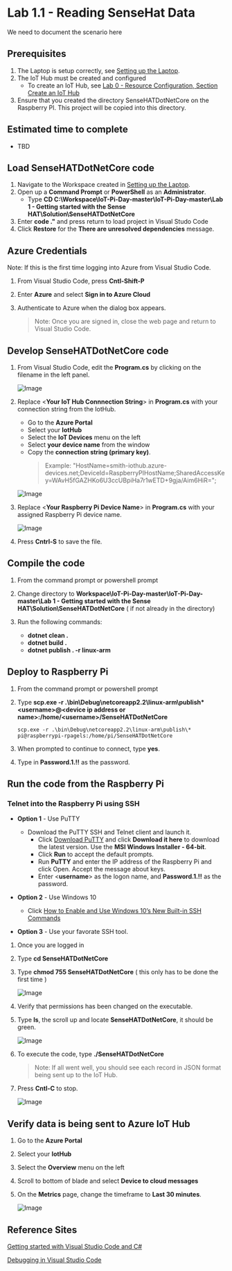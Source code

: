 # Lab 1.1 - Reading SenseHat Data
We need to document the scenario here

## Prerequisites
1. The Laptop is setup correctly, see [Setting up the Laptop](https://github.com/Azure/IoT-Pi-Day/tree/master/Setting%20up%20the%20Laptop).
2.  The IoT Hub must be created and configured
    - To create an IoT Hub, see [Lab 0 - Resource Configuration, Section Create an IoT Hub](https://github.com/Azure/IoT-Pi-Day/tree/master/Lab%200%20-%20Resource%20Configuration#create-an-iot-hub)
3.  Ensure that you created the directory SenseHATDotNetCore on the Raspberry PI.  This project will be copied into this directory.

## Estimated time to complete
- TBD

<!--
## 🚨 Content below this line is Under Construction 🚨
-->

## Load SenseHATDotNetCore code

1. Navigate to the Workspace created in [Setting up the Laptop](https://github.com/Azure/IoT-Pi-Day/tree/master/Setting%20up%20the%20Laptop).
2. Open up a **Command Prompt** or **PowerShell** as an **Administrator**.
    - Type **CD C:\Workspace\IoT-Pi-Day-master\IoT-Pi-Day-master\Lab 1 - Getting started with the Sense HAT\Solution\SenseHATDotNetCore**
3.  Enter **code ."** and press return to load project in Visual Studo Code
4. Click **Restore** for the **There are unresolved dependencies** message.

## Azure Credentials

Note:  If this is the first time logging into Azure from Visual Studio Code.

1.  From Visual Studio Code, press **Cntl-Shift-P**
2.  Enter **Azure** and select **Sign in to Azure Cloud**
3. Authenticate to Azure when the dialog box appears.

    > Note: Once you are signed in, close the web page and return to Visual Studio Code.

## Develop SenseHATDotNetCore code

1. From Visual Studio Code, edit the **Program.cs** by clicking on the filename in the left panel.

    ![Image](/images/lab-1.1-image1.png)

2.  Replace <**Your IoT Hub Connnection String**> in **Program.cs** with your connection string from the IotHub.  

    - Go to the **Azure Portal**
    - Select your **IotHub**
    - Select the **IoT Devices** menu on the left
    - Select **your device name** from the window
    - Copy the **connection string (primary key)**.
        > Example:  "HostName=smith-iothub.azure-devices.net;DeviceId=RaspberryPIHostName;SharedAccessKey=WAvH5fGAZHKo6U3ccUBpiHa7r1wETD+9gja/Aim6HiR=";

    ![Image](/images/lab-1.1-image2.png)

2.  Replace <**Your Raspberry Pi Device Name**> in **Program.cs** with your assigned Raspberry Pi device name.  

    ![Image](/images/lab-1.1-image3.png) 

3. Press **Cntrl-S** to save the file.

##  Compile the code
1.  From the command prompt or powershell prompt

2.  Change directory to **Workspace\IoT-Pi-Day-master\IoT-Pi-Day-master\Lab 1 - Getting started with the Sense HAT\Solution\SenseHATDotNetCore** ( if not already in the directory)

3.  Run the following commands:
    - **dotnet clean .**
    - **dotnet build .**
    - **dotnet publish . -r linux-arm**

##  Deploy to Raspberry Pi
1.  From the command prompt or powershell prompt
2.  Type **scp.exe -r .\bin\Debug\netcoreapp2.2\linux-arm\publish\* <**username**>@<**device ip address or name**>:/home/<**username**>/SenseHATDotNetCore**

        scp.exe -r .\bin\Debug\netcoreapp2.2\linux-arm\publish\* pi@raspberrypi-rpagels:/home/pi/SenseHATDotNetCore

3. When prompted to continue to connect, type **yes**.
4. Type in **Password.1.!!** as the password.

## Run the code from the Raspberry Pi

### Telnet into the Raspberry Pi using SSH

- **Option 1** - Use PuTTY
    - Download the PuTTY SSH and Telnet client and launch it.
        - Click [Download PuTTY](https://www.putty.org/) and click **Download it here** to download the latest version. Use the **MSI Windows Installer - 64-bit**.
        - Click **Run** to accept the default prompts.
        - Run **PuTTY** and enter the IP address of the Raspberry Pi and click Open. Accept the message about keys.
        - Enter <**username**> as the logon name, and **Password.1.!!** as the password.

- **Option 2** - Use Windows 10
    - Click [How to Enable and Use Windows 10’s New Built-in SSH Commands](https://www.howtogeek.com/336775/how-to-enable-and-use-windows-10s-built-in-ssh-commands/)

- **Option 3** - Use your favorate SSH tool.

1.  Once you are logged in

2.  Type **cd SenseHATDotNetCore**

3.  Type **chmod 755 SenseHATDotNetCore** ( this only has to be done the first time )

    ![Image](/images/lab-1.1-image4.png)

4. Verify that permissions has been changed on the executable.
5. Type **ls**, the scroll up and locate **SenseHATDotNetCore**, it should be green.

    ![Image](/images/lab-1.1-image5.png)

4.  To execute the code, type **./SenseHATDotNetCore**

    > Note: If all went well, you should see each record in JSON format being sent up to the IoT Hub.

3.  Press **Cntl-C** to stop.

    ![Image](/images/lab-1.1-image6.png)

## Verify data is being sent to Azure IoT Hub

1.  Go to the **Azure Portal**
2. Select your **IotHub**
3. Select the **Overview** menu on the left
4. Scroll to bottom of blade and select **Device to cloud messages**
5. On the **Metrics** page, change the timeframe to **Last 30 minutes**.

    ![Image](/images/lab-1.1-image7.png)


## Reference Sites

[Getting started with Visual Studio Code and C#][Get-Started]

[Debugging in Visual Studio Code][vs-code-debug]

[Azure-Portal]: https://portal.azure.com/ 

[Get-Started]: https://docs.microsoft.com/en-us/dotnet/core/tutorials/with-visual-studio-code

[vs-code-debug]: https://code.visualstudio.com/Docs/editor/debugging

